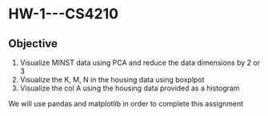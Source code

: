 # HW-1---CS4210

## Objective
1. Visualize MINST data using PCA and reduce the data dimensions by 2 or 3
2. Visualize the K, M, N in the housing data using boxplpot
3. Visualize the col A using the housing data provided as a histogram

We will use pandas and matplotlib in order to complete this assignment

